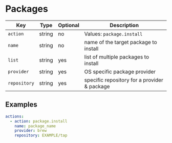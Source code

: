 # Packages

| Key          | Type   |  Optional   | Description |
| ------------ | ------ | ----------- | ----------- |
| `action`     | string | no          | Values: `package.install` |
| `name`       | string | no          | name of the target package to install |
| `list`       | string | yes         | list of multiple packages to install |
| `provider`   | string | yes         | OS specific package provider |
| `repository` | string | yes         | specific repository for a provider & package  |

## Examples

```yaml
actions:
  - action: package.install
    name: package_name
    provider: brew
    repository: EXAMPLE/tap
```